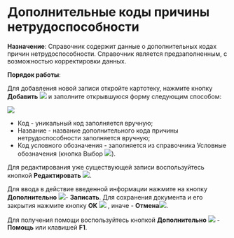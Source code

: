﻿# Дополнительные коды причины нетрудоспособности

**Назначение**: Справочник содержит данные о дополнительных кодах причин нетрудоспособности. Справочник является предзаполненным, с возможностью корректировки данных.

**Порядок работы**:

Для добавления новой записи откройте картотеку, нажмите кнопку **Добавить**  ![](topic:Com.AddFiles.Buttons.Btn_Add.png) и заполните открывшуюся форму следующим способом:

![](topic:.AddFiles.Screenshot_11784.jpg)

* Код - уникальный код  заполняется вручную;
* Название - название дополнительного кода причины нетрудоспособности заполняется вручную;
* Код условного обозначения - заполняется из справочника Условные обозначения (кнопка Выбор ![](topic:Com.AddFiles.Buttons.Btn_select.png)).

Для редактирования уже существующей записи воспользуйтесь кнопкой **Редактировать** ![](topic:Com.AddFiles.Buttons.Btn_Edit.png).


Для ввода в действие введенной информации нажмите на кнопку **Дополнительно** ![](topic:Com.AddFiles.Buttons.Btn_OK.png)- **Записать**.
Для сохранения документа и его закрытия нажмите кнопку **ОК** ![](topic:Com.AddFiles.Buttons.Btn_Post.png) , иначе  -  **Отмена**![](topic:Com.AddFiles.Buttons.BtnCloseCancel.png).

Для получения помощи воспользуйтесь кнопкой **Дополнительно** ![](topic:Com.AddFiles.Buttons.Btn_OK.png) - **Помощь** или клавишей **F1**.
